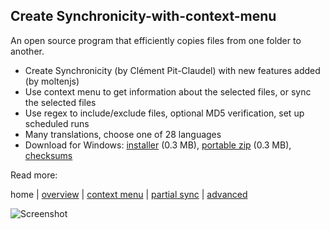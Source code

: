 
## Create Synchronicity-with-context-menu

An open source program that efficiently copies files from one folder to another.

* Create Synchronicity (by Clément Pit-Claudel) with new features added (by moltenjs)
* Use context menu to get information about the selected files, or sync the selected files
* Use regex to include/exclude files, optional MD5 verification, set up scheduled runs
* Many translations, choose one of 28 languages
* Download for Windows: [installer](https://github.com/moltenjs/create_synchronicity_context_menu/releases/download/v6.0/win32_create_sync_context_menu.exe)  (0.3 MB), [portable zip](https://github.com/moltenjs/create_synchronicity_context_menu/releases/download/v6.0/win32_create_sync_context_menu.zip) (0.3 MB), [checksums](https://moltenjs.com/page/create-sync/doc/checksums.html)

Read more:

home | [overview](https://moltenjs.com/page/create-sync/doc/overview.html) | [context menu](https://moltenjs.com/page/create-sync/doc/context-menu.html) | [partial sync](https://moltenjs.com/page/create-sync/doc/partial-sync.html) | [advanced](https://moltenjs.com/page/create-sync/doc/advanced.html)

![Screenshot](https://moltenjs.com/page/create-sync/doc/img/home.png)

